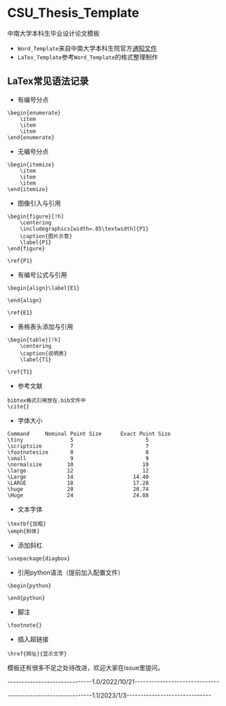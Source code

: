 # CSU_Thesis_Template
中南大学本科生毕业设计论文模板
- `Word_Template`来自中南大学本科生院官方[通知文件](http://oa.its.csu.edu.cn/Home/Release_TZTG_zd/9730F88738E24312B05D4162BC0144FD)
- `LaTex_Template`参考`Word_Template`的格式整理制作

## LaTex常见语法记录
- 有编号分点
~~~
\begin{enumerate}
	\item 
	\item 
	\item 
\end{enumerate}
~~~
- 无编号分点
~~~
\begin{itemize}
	\item 
	\item 
	\item 
\end{itemize}
~~~
- 图像引入与引用
~~~
\begin{figure}[!h]
	\centering
	\includegraphics[width=.85\textwidth]{P1}
	\caption{图片示意}
	\label{P1}
\end{figure}

\ref{P1}
~~~
- 有编号公式与引用
~~~
\begin{align}\label{E1}

\end{align}

\ref{E1}
~~~
- 表格表头添加与引用
~~~
\begin{table}[!h]
	\centering
	\caption{说明表}
	\label{T1}
	
\ref{T1}
~~~
- 参考文献
~~~
bibtex格式引用放在.bib文件中
\cite{}
~~~
- 字体大小
~~~
Command     Nominal Point Size      Exact Point Size
\tiny               5                       5
\scriptsize         7                       7
\footnotesize       8                       8
\small              9                       9
\normalsize        10                      10
\large             12                      12
\Large             14                   14.40
\LARGE             18                   17.28
\huge              20                   20.74
\Huge              24                   24.88
~~~
- 文本字体
~~~
\textbf{加粗}
\emph{斜体}
~~~
- 添加斜杠
~~~
\usepackage{diagbox}

~~~
- 引用python语法（提前加入配置文件）
~~~
\begin{python}

\end{python}
~~~
- 脚注
~~~
\footnote{}
~~~
- 插入超链接
~~~
\href{网址}{显示文字}
~~~

模板还有很多不足之处待改进，欢迎大家在issue里提问。


------------------------------1.0/2022/10/21------------------------------

------------------------------1.1/2023/1/3------------------------------

